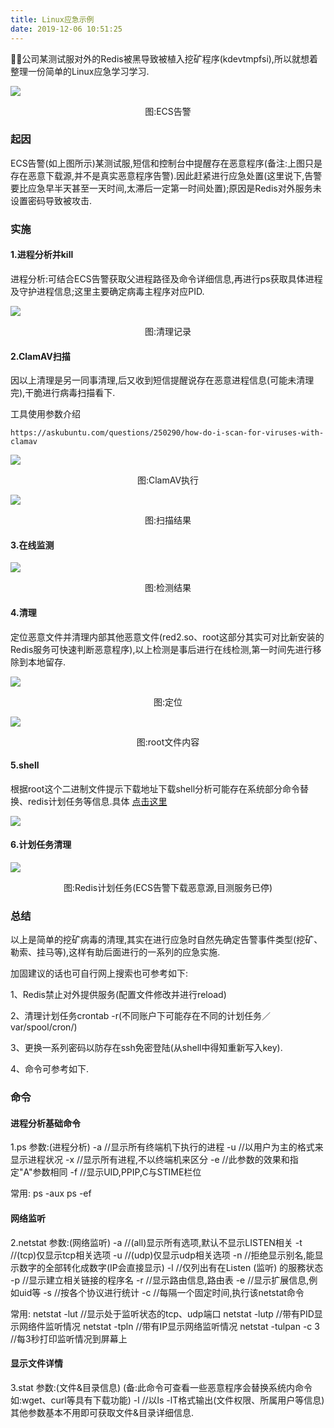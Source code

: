 ```yaml
---
title: Linux应急示例
date: 2019-12-06 10:51:25
---
```

🤦‍♂公司某测试服对外的Redis被黑导致被植入挖矿程序(kdevtmpfsi),所以就想着整理一份简单的Linux应急学习学习.

![](/images/yj/gj.png)

<center>图:ECS告警</center>

### 起因

ECS告警(如上图所示)某测试服,短信和控制台中提醒存在恶意程序(备注:上图只是存在恶意下载源,并不是真实恶意程序告警).因此赶紧进行应急处置(这里说下,告警要比应急早半天甚至一天时间,太滞后一定第一时间处置);原因是Redis对外服务未设置密码导致被攻击.

### 实施

#### 1.进程分析并kill

进程分析:可结合ECS告警获取父进程路径及命令详细信息,再进行ps获取具体进程及守护进程信息;这里主要确定病毒主程序对应PID.

![](/images/yj/rm.png)

<center>图:清理记录</center>

#### 2.ClamAV扫描

因以上清理是另一同事清理,后又收到短信提醒说存在恶意进程信息(可能未清理完),干脆进行病毒扫描看下.

工具使用参数介绍

```php+HTML
https://askubuntu.com/questions/250290/how-do-i-scan-for-viruses-with-clamav
```

![](/images/yj/av.png)

<center>图:ClamAV执行</center>

![](/images/yj/av1.png)

<center>图:扫描结果</center>

#### 3.在线监测

![](/images/yj/jc.png)

<center>图:检测结果</center>

#### 4.清理

定位恶意文件并清理内部其他恶意文件(red2.so、root这部分其实可对比新安装的Redis服务可快速判断恶意程序),以上检测是事后进行在线检测,第一时间先进行移除到本地留存.

![](/images/yj/redis.png)

<center>图:定位</center>

![](/images/yj/redis1.png)

<center>图:root文件内容</center>

#### 5.shell

根据root这个二进制文件提示下载地址下载shell分析可能存在系统部分命令替换、redis计划任务等信息.具体 [点击这里](http://www.si1ent.xyz/ziliao/shell.txt)

![](/images/yj/shell.png)

#### 6.计划任务清理

![](/images/yj/cron.png)

<center>图:Redis计划任务(ECS告警下载恶意源,目测服务已停)</center>

### 总结

以上是简单的挖矿病毒的清理,其实在进行应急时自然先确定告警事件类型(挖矿、勒索、挂马等),这样有助后面进行的一系列的应急实施.

加固建议的话也可自行网上搜索也可参考如下:

1、Redis禁止对外提供服务(配置文件修改并进行reload)

2、清理计划任务crontab -r(不同账户下可能存在不同的计划任务／var/spool/cron/)

3、更换一系列密码以防存在ssh免密登陆(从shell中得知重新写入key).

4、命令可参考如下.

### 命令

#### 进程分析基础命令

1.ps
参数:(进程分析)
-a //显示所有终端机下执行的进程
-u //以用户为主的格式来显示进程状况
-x //显示所有进程,不以终端机来区分
-e //此参数的效果和指定"A"参数相同
-f //显示UID,PPIP,C与STIME栏位

常用:
ps -aux
ps -ef

#### 网络监听

2.netstat
参数:(网络监听)
-a //(all)显示所有选项,默认不显示LISTEN相关
-t //(tcp)仅显示tcp相关选项
-u //(udp)仅显示udp相关选项
-n //拒绝显示别名,能显示数字的全部转化成数字(IP会直接显示)
-l //仅列出有在Listen (监听) 的服務状态
-p //显示建立相关链接的程序名
-r //显示路由信息,路由表
-e //显示扩展信息,例如uid等
-s //按各个协议进行统计
-c //每隔一个固定时间,执行该netstat命令

常用:
netstat -lut //显示处于监听状态的tcp、udp端口
netstat -lutp //带有PID显示网络件监听情况
netstat -tpln //带有IP显示网络监听情况
netstat -tulpan -c 3 //每3秒打印监听情况到屏幕上

#### 显示文件详情

3.stat
参数:(文件&目录信息)
(备:此命令可查看一些恶意程序会替换系统内命令如:wget、curl等具有下载功能)
-l //以ls -lT格式输出(文件权限、所属用户等信息)
其他参数基本不用即可获取文件&目录详细信息.